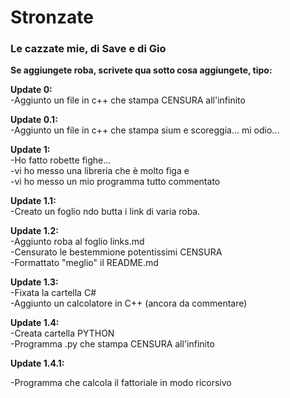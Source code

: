 # Stronzate  

### Le cazzate mie, di Save e di Gio  

**Se aggiungete roba, scrivete qua sotto cosa aggiungete, tipo:**  

**Update 0:**  
-Aggiunto un file in c++ che stampa CENSURA all'infinito  

**Update 0.1:**  
-Aggiunto un file in c++ che stampa sium e scoreggia... mi odio...  

**Update 1:**  
-Ho fatto robette fighe...  
-vi ho messo una libreria che è molto figa e  
-vi ho messo un mio programma tutto commentato  

**Update 1.1:**  
-Creato un foglio ndo butta i link di varia roba.  

**Update 1.2:**  
-Aggiunto roba al foglio links.md  
-Censurato le bestemmione potentissimi CENSURA  
-Formattato "meglio" il README.md  

**Update 1.3:**  
-Fixata la cartella C#  
-Aggiunto un calcolatore in C++ (ancora da commentare)  

**Update 1.4:**  
-Creata cartella PYTHON   
-Programma .py che stampa CENSURA all'infinito 

**Update 1.4.1:**

-Programma che calcola il fattoriale in modo ricorsivo

